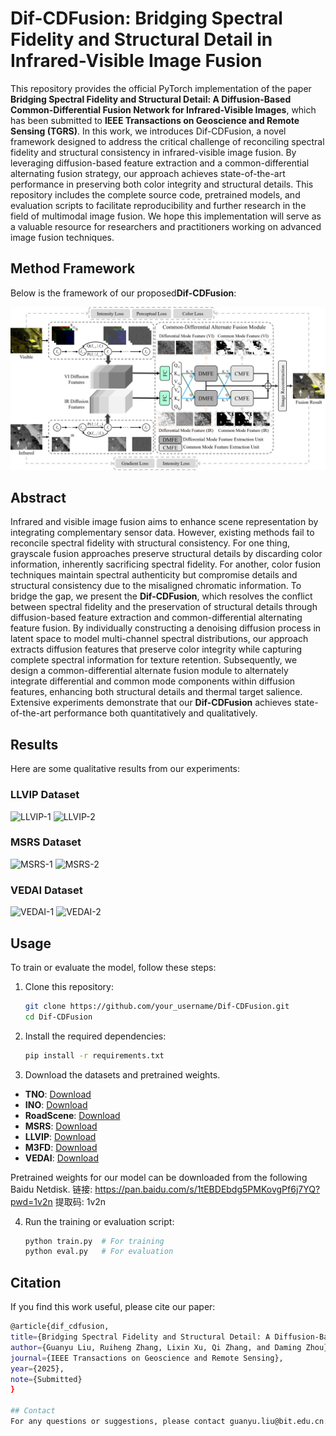 # Dif-CDFusion: Bridging Spectral Fidelity and Structural Detail in Infrared-Visible Image Fusion

This repository provides the official PyTorch implementation of the paper ​**Bridging Spectral Fidelity and Structural Detail: A Diffusion-Based Common-Differential Fusion Network for Infrared-Visible Images**, which has been submitted to **​IEEE Transactions on Geoscience and Remote Sensing (TGRS)**. In this work, we introduces ​Dif-CDFusion, a novel framework designed to address the critical challenge of reconciling spectral fidelity and structural consistency in infrared-visible image fusion. By leveraging diffusion-based feature extraction and a common-differential alternating fusion strategy, our approach achieves state-of-the-art performance in preserving both color integrity and structural details. This repository includes the complete source code, pretrained models, and evaluation scripts to facilitate reproducibility and further research in the field of multimodal image fusion. We hope this implementation will serve as a valuable resource for researchers and practitioners working on advanced image fusion techniques.

## Method Framework
Below is the framework of our proposed ​**Dif-CDFusion**:

![Dif-CDFusion Framework](./figs/framework.png)

## Abstract
Infrared and visible image fusion aims to enhance scene representation by integrating complementary sensor data. However, existing methods fail to reconcile spectral fidelity with structural consistency. For one thing, grayscale fusion approaches preserve structural details by discarding color information, inherently sacrificing spectral fidelity. For another, color fusion techniques maintain spectral authenticity but compromise details and structural consistency due to the misaligned chromatic information. To bridge the gap, we present the ​**Dif-CDFusion**, which resolves the conflict between spectral fidelity and the preservation of structural details through diffusion-based feature extraction and common-differential alternating feature fusion. By individually constructing a denoising diffusion process in latent space to model multi-channel spectral distributions, our approach extracts diffusion features that preserve color integrity while capturing complete spectral information for texture retention. Subsequently, we design a common-differential alternate fusion module to alternately integrate differential and common mode components within diffusion features, enhancing both structural details and thermal target salience. Extensive experiments demonstrate that our ​**Dif-CDFusion** achieves state-of-the-art performance both quantitatively and qualitatively.

## Results
Here are some qualitative results from our experiments:

### LLVIP Dataset
![LLVIP-1](./figs/LLVIP-1.png)
![LLVIP-2](./figs/LLVIP-2.png)

### MSRS Dataset
![MSRS-1](./figs/MSRS-1.png)
![MSRS-2](./figs/MSRS-2.png)

### VEDAI Dataset
![VEDAI-1](./figs/VEDAI-1.png)
![VEDAI-2](./figs/VEDAI-2.png)

## Usage
To train or evaluate the model, follow these steps:
1. Clone this repository:
   ```bash
   git clone https://github.com/your_username/Dif-CDFusion.git
   cd Dif-CDFusion
   
2. Install the required dependencies:
   ```bash
   pip install -r requirements.txt

3. Download the datasets and pretrained weights.
- ​**TNO**: [Download](https://figshare.com/articles/dataset/TNO_Image_Fusion_Dataset/1008029)
- ​**INO**: [Download](https://www.ino.ca/en/technologies/video-analytics-dataset/videos/)
- ​**RoadScene**: [Download](https://github.com/hanna-xu/RoadScene)
- ​**MSRS**: [Download](https://github.com/Linfeng-Tang/MSRS)
- ​**LLVIP**: [Download](https://bupt-ai-cz.github.io/LLVIP/)
- ​**M3FD**: [Download](https://github.com/JinyuanLiu-CV/TarDAL)
- ​**VEDAI**: [Download](https://downloads.greyc.fr/vedai/)

Pretrained weights for our model can be downloaded from the following Baidu Netdisk.
链接: https://pan.baidu.com/s/1tEBDEbdg5PMKovgPf6j7YQ?pwd=1v2n 提取码: 1v2n

4. Run the training or evaluation script:
   ```bash
   python train.py  # For training
   python eval.py   # For evaluation

## Citation
If you find this work useful, please cite our paper:
   ```bash
@article{dif_cdfusion,
  title={Bridging Spectral Fidelity and Structural Detail: A Diffusion-Based Common-Differential Fusion Network for Infrared-Visible Images},
  author={Guanyu Liu, Ruiheng Zhang, Lixin Xu, Qi Zhang, and Daming Zhou},
  journal={IEEE Transactions on Geoscience and Remote Sensing},
  year={2025},
  note={Submitted}
}

## Contact
For any questions or suggestions, please contact guanyu.liu@bit.edu.cn.

